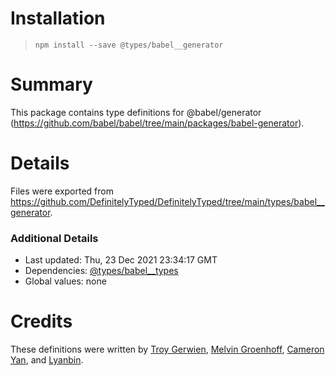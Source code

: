 # Installation
> `npm install --save @types/babel__generator`

# Summary
This package contains type definitions for @babel/generator (https://github.com/babel/babel/tree/main/packages/babel-generator).

# Details
Files were exported from https://github.com/DefinitelyTyped/DefinitelyTyped/tree/main/types/babel__generator.

### Additional Details
 * Last updated: Thu, 23 Dec 2021 23:34:17 GMT
 * Dependencies: [@types/babel__types](https://npmjs.com/package/@types/babel__types)
 * Global values: none

# Credits
These definitions were written by [Troy Gerwien](https://github.com/yortus), [Melvin Groenhoff](https://github.com/mgroenhoff), [Cameron Yan](https://github.com/khell), and [Lyanbin](https://github.com/Lyanbin).
